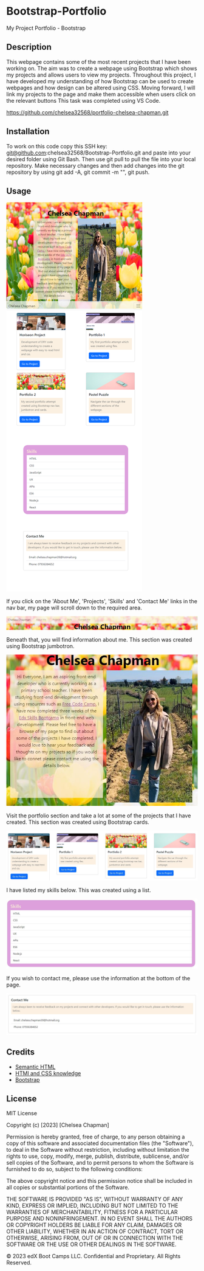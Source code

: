# Bootstrap-Portfolio
My Project Portfolio - Bootstrap

## Description 
This webpage contains some of the most recent projects that I have been working on. The aim was to create a webpage using Bootstrap which shows my projects and allows users to view my projects. Throughout this project, I have developed my understanding of how Bootstrap can be used to create webpages and how design can be altered using CSS. Moving forward, I will link my projects to the page and make them accessible when users click on the relevant buttons This task was completed using VS Code. 

https://github.com/chelsea32568/portfolio-chelsea-chapman.git 

## Installation

To work on this code copy this SSH key: git@github.com:chelsea32568/Bootstrap-Portfolio.git and paste into your desired folder using Git Bash. Then use git pull to pull the file into your local repository. Make necessary changes and then add changes into the git repository by using git add -A, git commit -m "", git push. 

## Usage 

![Image of page](./assets/img/wholepage.png)

If you click on the 'About Me', 'Projects', 'Skills' and 'Contact Me' links in the nav bar, my page will scroll down to the required area. 

![Image of nav bar](./assets/img/navbar.JPG)

Beneath that, you will find information about me. This section was created using Bootstrap jumbotron.

![Image of about me section](./assets/img/jumbo.JPG)

Visit the portfolio section and take a lot at some of the projects that I have created. This section was created using Bootstrap cards. 

![Image of nav bar](./assets/img/cards.JPG)

I have listed my skills below. This was created using a list.

![Image of nav bar](./assets/img/skills.JPG)

If you wish to contact me, please use the information at the bottom of the page. 

![Image of nav bar](./assets/img/contacts.JPG)


## Credits

* [Semantic HTML](https://www.w3schools.com/html/html5_semantic_elements.asp)
* [HTMl and CSS knowledge](https://www.freecodecamp.org/learn)
* [Bootstrap](https://getbootstrap.com/)


## License
MIT License

Copyright (c) [2023] [Chelsea Chapman]

Permission is hereby granted, free of charge, to any person obtaining a copy
of this software and associated documentation files (the "Software"), to deal
in the Software without restriction, including without limitation the rights
to use, copy, modify, merge, publish, distribute, sublicense, and/or sell
copies of the Software, and to permit persons to whom the Software is
furnished to do so, subject to the following conditions:

The above copyright notice and this permission notice shall be included in all
copies or substantial portions of the Software.

THE SOFTWARE IS PROVIDED "AS IS", WITHOUT WARRANTY OF ANY KIND, EXPRESS OR
IMPLIED, INCLUDING BUT NOT LIMITED TO THE WARRANTIES OF MERCHANTABILITY,
FITNESS FOR A PARTICULAR PURPOSE AND NONINFRINGEMENT. IN NO EVENT SHALL THE
AUTHORS OR COPYRIGHT HOLDERS BE LIABLE FOR ANY CLAIM, DAMAGES OR OTHER
LIABILITY, WHETHER IN AN ACTION OF CONTRACT, TORT OR OTHERWISE, ARISING FROM,
OUT OF OR IN CONNECTION WITH THE SOFTWARE OR THE USE OR OTHER DEALINGS IN THE
SOFTWARE.

© 2023 edX Boot Camps LLC. Confidential and Proprietary. All Rights Reserved.

